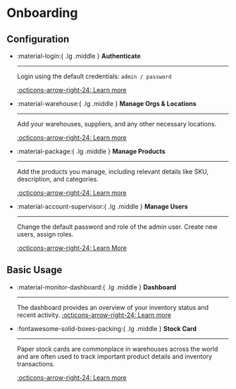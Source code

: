 
# Onboarding

## Configuration

<div class="grid cards" markdown>

-   :material-login:{ .lg .middle } __Authenticate__

    ---

    Login using the default credentials: 
    `admin / password`

    [:octicons-arrow-right-24: Learn more](https://help.openboxes.com/article/5-logging-in)

-   :material-warehouse:{ .lg .middle } __Manage Orgs & Locations__

    ---

    Add your warehouses, suppliers, and any other necessary locations.

    [:octicons-arrow-right-24: Learn more](https://help.openboxes.com/category/23-locations)



-   :material-package:{ .lg .middle } __Manage Products__

    ---

    Add the products you manage, including relevant details like SKU, description, and categories.

    [:octicons-arrow-right-24: Learn more](https://help.openboxes.com/category/22-products)

-   :material-account-supervisor:{ .lg .middle } __Manage Users__

    ---

    Change the default password and role of the admin user. Create new users, assign roles.

    [:octicons-arrow-right-24: Learn More](https://help.openboxes.com/category/24-users-and-people)

</div>

## Basic Usage

<div class="grid cards" markdown>

-   :material-monitor-dashboard:{ .lg .middle } __Dashboard__ 

    ---

    The dashboard provides an overview of your inventory status and recent activity.
    [:octicons-arrow-right-24: Learn more](https://help.openboxes.com/article/7-dashboard)


-   :fontawesome-solid-boxes-packing:{ .lg .middle } __Stock Card__

    ---

    Paper stock cards are commonplace in warehouses across the world and are often used to track 
    important product details and inventory transactions.

    [:octicons-arrow-right-24: Learn more](https://help.openboxes.com/article/39-electronic-stock-card)

    
</div>


